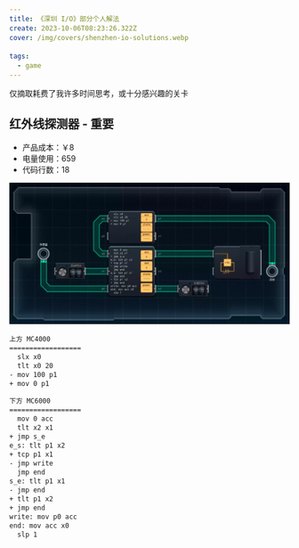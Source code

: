 ```yaml
---
title: 《深圳 I/O》部分个人解法
create: 2023-10-06T08:23:26.322Z
cover: /img/covers/shenzhen-io-solutions.webp

tags:
  - game
---
```


仅摘取耗费了我许多时间思考，或十分感兴趣的关卡

## 红外线探测器 - 重要

- 产品成本：￥8
- 电量使用：659
- 代码行数：18

![连接图](./infrared-sensor.webp)

```
上方 MC4000
==================
  slx x0
  tlt x0 20
- mov 100 p1
+ mov 0 p1
```

```
下方 MC6000
==================
  mov 0 acc
  tlt x2 x1
+ jmp s_e
e_s: tlt p1 x2
+ tcp p1 x1
- jmp write
  jmp end
s_e: tlt p1 x1
- jmp end
+ tlt p1 x2
+ jmp end
write: mov p0 acc
end: mov acc x0
  slp 1
```
